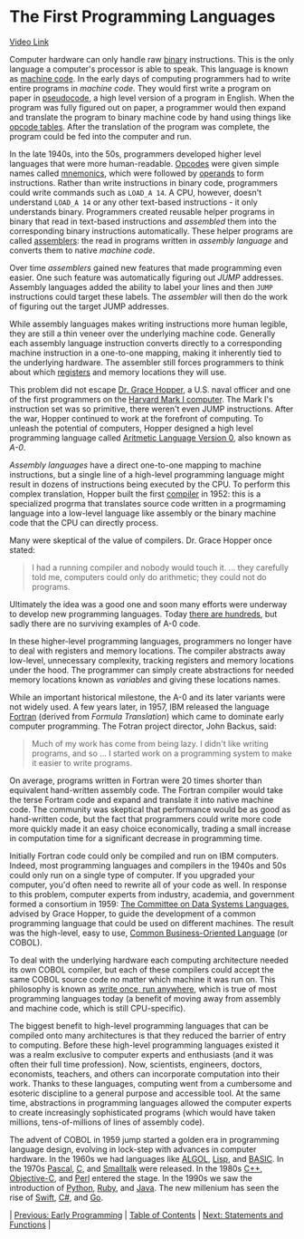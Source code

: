 # The First Programming Languages
[Video Link](https://youtu.be/RU1u-js7db8)

Computer hardware can only handle raw [binary](../glossary/README.md#binary) instructions. This is the only language a computer's processor is able to speak. This language is known as [machine code](../glossary/README.md#machine-code). In the early days of computing programmers had to write entire programs in _machine code_. They would first write a program on paper in [pseudocode](../glossary/README.md#pseudocode), a high level version of a program in English. When the program was fully figured out on paper, a programmer would then expand and translate the program to binary machine code by hand using things like [opcode tables](https://en.wikipedia.org/wiki/Opcode_table). After the translation of the program was complete, the program could be fed into the computer and run.

In the late 1940s, into the 50s, programmers developed higher level languages that were more human-readable. [Opcodes](../glossary/README.md#operation-code) were given simple names called [mnemonics](https://en.wikipedia.org/wiki/Assembly_language#Opcode_mnemonics_and_extended_mnemonics), which were followed by [operands](../glossary/README.md#operand) to form instructions. Rather than write instructions in binary code, programmers could write commands such as `LOAD_A 14`. A CPU, however, doesn't understand `LOAD_A 14` or any other text-based instructions - it only understands binary. Programmers created reusable helper programs in binary that read in text-based instructions and _assembled_ them into the corresponding binary instructions automatically. These helper programs are called [assemblers](../glossary/README.md#assembler): the read in programs written in _assembly language_ and converts them to native _machine code_.

Over time _assemblers_ gained new features that made programming even easier. One such feature was automatically figuring out _JUMP_ addresses. Assembly languages added the ability to label your lines and then `JUMP` instructions could target these labels. The _assembler_ will then do the work of figuring out the target JUMP addresses.

While assembly languages makes writing instructions more human legible, they are still a thin veneer over the underlying machine code. Generally each assembly language instruction converts directly to a corresponding machine instruction in a one-to-one mapping, making it inherently tied to the underlying hardware. The assembler still forces programmers to think about which [registers](../glossary/README.md#register) and memory locations they will use.

This problem did not escape [Dr. Grace Hopper](https://en.wikipedia.org/wiki/Grace_Hopper), a U.S. naval officer and one of the first programmers on the [Harvard Mark I computer](https://en.wikipedia.org/wiki/Harvard_Mark_I). The Mark I's instruction set was so primitive, there weren't even JUMP instructions. After the war, Hopper continued to work at the forefront of computing. To unleash the potential of computers, Hopper designed a high level programming language called [Aritmetic Language Version 0](https://en.wikipedia.org/wiki/A-0_System), also known as _A-0_.

_Assembly languages_ have a direct one-to-one mapping to machine instructions, but a single line of a high-level programming language might result in dozens of instructions being executed by the CPU. To perform this complex translation, Hopper built the first [compiler](../glossary/README.md#compiler) in 1952: this is a specialized progrma that translates source code written in a progrmaming language into a low-level language like assembly or the binary machine code that the CPU can directly process.

Many were skeptical of the value of compilers. Dr. Grace Hopper once stated:
> I had a running compiler and nobody would touch it. ... they carefully told me, computers could only do arithmetic; they could not do programs.

Ultimately the idea was a good one and soon many efforts were underway to develop new programming languages. Today [there are hundreds](https://en.wikipedia.org/wiki/List_of_programming_languages), but sadly there are no surviving examples of A-0 code.

In these higher-level programming languages, programmers no longer have to deal with registers and memory locations. The compiler abstracts away low-level, unnecessary complexity, tracking registers and memory locations under the hood. The programmer can simply create abstractions for needed memory locations known as _variables_ and giving these locations names.

While an important historical milestone, the A-0 and its later variants were not widely used. A few years later, in 1957, IBM released the language [Fortran](https://en.wikipedia.org/wiki/Fortran) (derived from _Formula Translation_) which came to dominate early computer programming. The Fotran project director, John Backus, said:
> Much of my work has come from being lazy. I didn't like writing programs, and so ... I started work on a programming system to make it easier to write programs.

On average, programs written in Fortran were 20 times shorter than equivalent hand-written assembly code. The Fortran compiler would take the terse Fortram code and expand and translate it into native machine code. The community was skeptical that performance would be as good as hand-written code, but the fact that programmers could write more code more quickly made it an easy choice economically, trading a small increase in computation time for a significant decrease in programming time.

Initially Fortran code could only be compiled and run on IBM computers. Indeed, most programming languages and compilers in the 1940s and 50s could only run on a single type of computer. If you upgraded your computer, you'd often need to rewrite all of your code as well. In response to this problem, computer experts from industry, academia, and government formed a consortium in 1959: [The Committee on Data Systems Languages](https://en.wikipedia.org/wiki/CODASYL), advised by Grace Hopper, to guide the development of a common programming language that could be used on different machines. The result was the high-level, easy to use, [Common Business-Oriented Language](https://en.wikipedia.org/wiki/COBOL) (or COBOL).

To deal with the underlying hardware each computing architecture needed its own COBOL compiler, but each of these compilers could accept the same COBOL source code no matter which machine it was run on. This philosophy is known as [write once, run anywhere](https://en.wikipedia.org/wiki/Write_once,_run_anywhere), which is true of most programming languages today (a benefit of moving away from assembly and machine code, which is still CPU-specific).

The biggest benefit to high-level programming languages that can be compiled onto many architectures is that they reduced the barrier of entry to computing. Before these high-level programming languages existed it was a realm exclusive to computer experts and enthusiasts (and it was often their full time profession). Now, scientists, engineers, doctors, economists, teachers, and others can incorporate computation into their work. Thanks to these languages, computing went from a cumbersome and esoteric discipline to a general purpose and accessible tool. At the same time, abstractions in programming languages allowed the computer experts to create increasingly sophisticated programs (which would have taken millions, tens-of-millions of lines of assembly code).

The advent of COBOL in 1959 jump started a golden era in programming language design, evolving in lock-step with advances in computer hardware. In the 1960s we had languages like [ALGOL](https://en.wikipedia.org/wiki/ALGOL), [Lisp](https://en.wikipedia.org/wiki/Lisp_(programming_language)), and [BASIC](https://en.wikipedia.org/wiki/BASIC). In the 1970s [Pascal](https://en.wikipedia.org/wiki/Pascal_(programming_language)), [C](https://en.wikipedia.org/wiki/C_(programming_language)), and [Smalltalk](https://en.wikipedia.org/wiki/Smalltalk) were released. In the 1980s [C++](https://en.wikipedia.org/wiki/C%2B%2B), [Objective-C](https://en.wikipedia.org/wiki/Objective-C), and [Perl](https://en.wikipedia.org/wiki/Perl) entered the stage. In the 1990s we saw the introduction of [Python](https://en.wikipedia.org/wiki/Python_(programming_language)), [Ruby](https://en.wikipedia.org/wiki/Ruby_(programming_language)), and [Java](https://en.wikipedia.org/wiki/Java_(software_platform)). The new millenium has seen the rise of [Swift](https://en.wikipedia.org/wiki/Swift_(programming_language)), [C#](https://en.wikipedia.org/wiki/C_Sharp_(programming_language)), and [Go](https://en.wikipedia.org/wiki/Go_(programming_language)).

| [Previous: Early Programming](../10/README.md) | [Table of Contents](../README.md#table-of-contents) | [Next: Statements and Functions](../12/README.md) |
